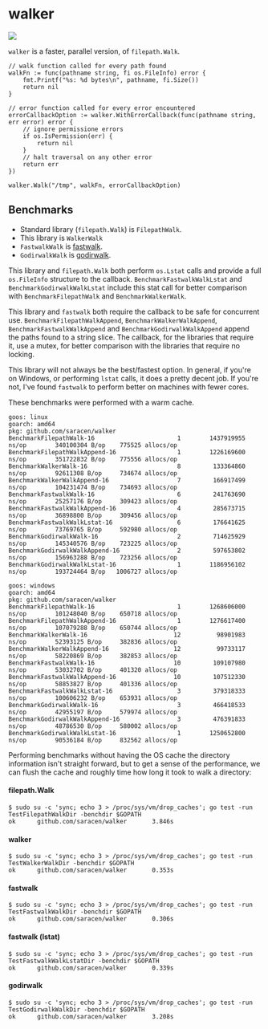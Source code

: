 # walker

[![](https://godoc.org/github.com/saracen/walker?status.svg)](http://godoc.org/github.com/saracen/walker)

`walker` is a faster, parallel version, of `filepath.Walk`.

```
// walk function called for every path found
walkFn := func(pathname string, fi os.FileInfo) error {
    fmt.Printf("%s: %d bytes\n", pathname, fi.Size())
    return nil
}

// error function called for every error encountered
errorCallbackOption := walker.WithErrorCallback(func(pathname string, err error) error {
    // ignore permissione errors
    if os.IsPermission(err) {
        return nil
    }
    // halt traversal on any other error
    return err
})

walker.Walk("/tmp", walkFn, errorCallbackOption)
```

## Benchmarks

- Standard library (`filepath.Walk`) is `FilepathWalk`.
- This library is `WalkerWalk`
- `FastwalkWalk` is [fastwalk](https://github.com/golang/tools/tree/master/internal/fastwalk).
- `GodirwalkWalk` is [godirwalk](https://github.com/karrick/godirwalk).

This library and `filepath.Walk` both perform `os.Lstat` calls and provide a full `os.FileInfo` structure to the callback. `BenchmarkFastwalkWalkLstat` and `BenchmarkGodirwalkWalkLstat` include this stat call for better comparison with `BenchmarkFilepathWalk` and `BenchmarkWalkerWalk`.

This library and `fastwalk` both require the callback to be safe for concurrent use. `BenchmarkFilepathWalkAppend`, `BenchmarkWalkerWalkAppend`, `BenchmarkFastwalkWalkAppend` and `BenchmarkGodirwalkWalkAppend` append the paths found to a string slice. The callback, for the libraries that require it, use a mutex, for better comparison with the libraries that require no locking.

This library will not always be the best/fastest option. In general, if you're on Windows, or performing `lstat` calls, it does a pretty decent job. If you're not, I've found `fastwalk` to perform better on machines with fewer cores.

These benchmarks were performed with a warm cache.

```
goos: linux
goarch: amd64
pkg: github.com/saracen/walker
BenchmarkFilepathWalk-16                       1        1437919955 ns/op        340100304 B/op    775525 allocs/op
BenchmarkFilepathWalkAppend-16                 1        1226169600 ns/op        351722832 B/op    775556 allocs/op
BenchmarkWalkerWalk-16                         8         133364860 ns/op        92611308 B/op     734674 allocs/op
BenchmarkWalkerWalkAppend-16                   7         166917499 ns/op        104231474 B/op    734693 allocs/op
BenchmarkFastwalkWalk-16                       6         241763690 ns/op        25257176 B/op     309423 allocs/op
BenchmarkFastwalkWalkAppend-16                 4         285673715 ns/op        36898800 B/op     309456 allocs/op
BenchmarkFastwalkWalkLstat-16                  6         176641625 ns/op        73769765 B/op     592980 allocs/op
BenchmarkGodirwalkWalk-16                      2         714625929 ns/op        145340576 B/op    723225 allocs/op
BenchmarkGodirwalkWalkAppend-16                2         597653802 ns/op        156963288 B/op    723256 allocs/op
BenchmarkGodirwalkWalkLstat-16                 1        1186956102 ns/op        193724464 B/op   1006727 allocs/op
```

```
goos: windows
goarch: amd64
pkg: github.com/saracen/walker
BenchmarkFilepathWalk-16                       1        1268606000 ns/op        101248040 B/op    650718 allocs/op
BenchmarkFilepathWalkAppend-16                 1        1276617400 ns/op        107079288 B/op    650744 allocs/op
BenchmarkWalkerWalk-16                        12          98901983 ns/op        52393125 B/op     382836 allocs/op
BenchmarkWalkerWalkAppend-16                  12          99733117 ns/op        58220869 B/op     382853 allocs/op
BenchmarkFastwalkWalk-16                      10         109107980 ns/op        53032702 B/op     401320 allocs/op
BenchmarkFastwalkWalkAppend-16                10         107512330 ns/op        58853827 B/op     401336 allocs/op
BenchmarkFastwalkWalkLstat-16                  3         379318333 ns/op        100606232 B/op    653931 allocs/op
BenchmarkGodirwalkWalk-16                      3         466418533 ns/op        42955197 B/op     579974 allocs/op
BenchmarkGodirwalkWalkAppend-16                3         476391833 ns/op        48786530 B/op     580002 allocs/op
BenchmarkGodirwalkWalkLstat-16                 1        1250652800 ns/op        90536184 B/op     832562 allocs/op
```

Performing benchmarks without having the OS cache the directory information isn't straight forward, but to get a sense of the performance, we can flush the cache and roughly time how long it took to walk a directory:

#### filepath.Walk
```
$ sudo su -c 'sync; echo 3 > /proc/sys/vm/drop_caches'; go test -run TestFilepathWalkDir -benchdir $GOPATH
ok      github.com/saracen/walker       3.846s
```

#### walker
```
$ sudo su -c 'sync; echo 3 > /proc/sys/vm/drop_caches'; go test -run TestWalkerWalkDir -benchdir $GOPATH
ok      github.com/saracen/walker       0.353s
```

#### fastwalk
```
$ sudo su -c 'sync; echo 3 > /proc/sys/vm/drop_caches'; go test -run TestFastwalkWalkDir -benchdir $GOPATH
ok      github.com/saracen/walker       0.306s
```

#### fastwalk (lstat)
```
$ sudo su -c 'sync; echo 3 > /proc/sys/vm/drop_caches'; go test -run TestFastwalkWalkLstatDir -benchdir $GOPATH
ok      github.com/saracen/walker       0.339s
```

#### godirwalk
```
$ sudo su -c 'sync; echo 3 > /proc/sys/vm/drop_caches'; go test -run TestGodirwalkWalkDir -benchdir $GOPATH
ok      github.com/saracen/walker       3.208s
```